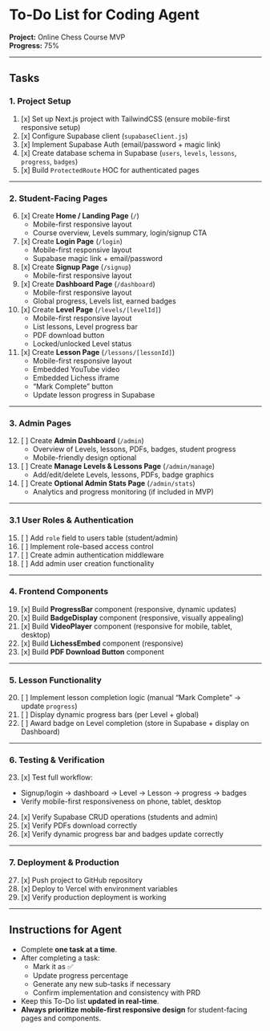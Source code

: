 # To-Do List for Coding Agent
**Project:** Online Chess Course MVP  
**Progress:** 75%

---

## Tasks

### 1. Project Setup
1. [x] Set up Next.js project with TailwindCSS (ensure mobile-first responsive setup)
2. [x] Configure Supabase client (`supabaseClient.js`)
3. [x] Implement Supabase Auth (email/password + magic link)
4. [x] Create database schema in Supabase (`users`, `levels`, `lessons`, `progress`, `badges`)
5. [x] Build `ProtectedRoute` HOC for authenticated pages

---

### 2. Student-Facing Pages
6. [x] Create **Home / Landing Page** (`/`)
   - Mobile-first responsive layout
   - Course overview, Levels summary, login/signup CTA
7. [x] Create **Login Page** (`/login`)
   - Mobile-first responsive layout
   - Supabase magic link + email/password
8. [x] Create **Signup Page** (`/signup`)
   - Mobile-first responsive layout
9. [x] Create **Dashboard Page** (`/dashboard`)
   - Mobile-first responsive layout
   - Global progress, Levels list, earned badges
10. [x] Create **Level Page** (`/levels/[levelId]`)
    - Mobile-first responsive layout
    - List lessons, Level progress bar
    - PDF download button
    - Locked/unlocked Level status
11. [x] Create **Lesson Page** (`/lessons/[lessonId]`)
    - Mobile-first responsive layout
    - Embedded YouTube video
    - Embedded Lichess iframe
    - “Mark Complete” button
    - Update lesson progress in Supabase

---

### 3. Admin Pages
12. [ ] Create **Admin Dashboard** (`/admin`)
    - Overview of Levels, lessons, PDFs, badges, student progress
    - Mobile-friendly design optional
13. [ ] Create **Manage Levels & Lessons Page** (`/admin/manage`)
    - Add/edit/delete Levels, lessons, PDFs, badge graphics
14. [ ] Create **Optional Admin Stats Page** (`/admin/stats`)
    - Analytics and progress monitoring (if included in MVP)

---

### 3.1 User Roles & Authentication
15. [ ] Add `role` field to users table (student/admin)
16. [ ] Implement role-based access control
17. [ ] Create admin authentication middleware
18. [ ] Add admin user creation functionality

---

### 4. Frontend Components
19. [x] Build **ProgressBar** component (responsive, dynamic updates)
20. [x] Build **BadgeDisplay** component (responsive, visually appealing)
21. [x] Build **VideoPlayer** component (responsive for mobile, tablet, desktop)
22. [x] Build **LichessEmbed** component (responsive)
23. [x] Build **PDF Download Button** component

---

### 5. Lesson Functionality
20. [ ] Implement lesson completion logic (manual “Mark Complete” → update `progress`)
21. [ ] Display dynamic progress bars (per Level + global)
22. [ ] Award badge on Level completion (store in Supabase + display on Dashboard)

---

### 6. Testing & Verification
23. [x] Test full workflow:
   - Signup/login → dashboard → Level → Lesson → progress → badges
   - Verify mobile-first responsiveness on phone, tablet, desktop
24. [x] Verify Supabase CRUD operations (students and admin)
25. [x] Verify PDFs download correctly
26. [x] Verify dynamic progress bar and badges update correctly

---

### 7. Deployment & Production
27. [x] Push project to GitHub repository
28. [x] Deploy to Vercel with environment variables
29. [x] Verify production deployment is working

---

## Instructions for Agent

- Complete **one task at a time**.
- After completing a task:
  - Mark it as ✅
  - Update progress percentage
  - Generate any new sub-tasks if necessary
  - Confirm implementation and consistency with PRD
- Keep this To-Do list **updated in real-time**.
- **Always prioritize mobile-first responsive design** for student-facing pages and components.
